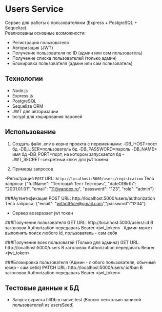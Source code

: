 # Users Service

Сервис для работы с пользователями (Express + PostgreSQL + Sequelize).  
Реализованы основные возможности:

- Регистрация пользователя
- Авторизация (JWT)
- Получение пользователя по ID (админ или сам пользователь)
- Получение списка пользователей (только админ)
- Блокировка пользователя (админ или сам пользователь)

## Технологии
- Node.js
- Express.js
- PostgreSQL
- Sequelize ORM
- JWT для авторизации
- bcrypt для хэширования паролей

## Использование

1. Создать файл .env в корне проекта c переменными:
 -DB_HOST=хост бд
 -DB_USER=пользователь бд
 -DB_PASSWORD=пароль
 -DB_NAME= имя бд
 -DB_PORT=порт, на котором запускается бд
 -JWT_SECRET=секретный ключ для jwt токена

2. Примеры запросов

-Регистрация
`POST`
URL: `http://localhost:5000/users/registration`
Тело запроса: {"fullName": "Тестовый Тест Тестович", "dateOfBirth": "2001.01.01", "email": "11@yandex.ru", "password": "123", "role": "admin"}

###Аутентификация 
POST
URL: http://localhost:5000/users/authorization
Тело запроса: {"email": "withotRole@gmail.com","password":"1234"}
- Сервер возвразает jwt токен

###Получение пользователя
GET
URL: http://localhost:5000/users/:id
В заголовок  Authorization передавать Bearer <jwt_token>
-Админ может выполнять поиск любого id, пользователь - сам себя

###Получение всех пользоватей (Только для админа)
GET
URL: http://localhost:5000/users
В заголовок  Authorization передавать Bearer <jwt_token>

###Блокировка пользователя (Админ - любого пользователя, обычный юзер - сам себя)
PATCH
URL: http://localhost:5000/users/:id/ban
В заголовок  Authorization передавать Bearer <jwt_token>

## Тестовые данные к БД

- Запуск скрипта fillDb в папке test (Вносит несколько записей пользователей из usersSeed)
